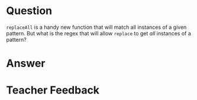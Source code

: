 # Question
`replaceAll` is a handy new function that will match all instances of a given pattern. But what is the regex that will allow `replace` to get *all* instances of a pattern?

# Answer


# Teacher Feedback